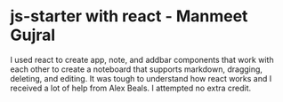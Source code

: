 # js-starter with react - Manmeet Gujral

I used react to create app, note, and addbar components that work with each other to create a noteboard that supports markdown, dragging, deleting, and editing. It was tough to understand how react works and I received a lot of help from Alex Beals. I attempted no extra credit.
